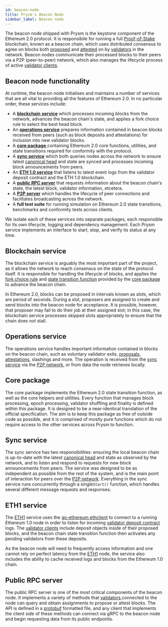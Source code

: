 ```yaml
---
id: beacon-node
title: Prysm's Beacon Node
sidebar_label: Beacon node
---
```


The beacon node shipped with Prysm is the keystone component of the Ethereum 2.0 protocol. It is responsibile for running a full [Proof-of-Stake](../glossaries/terminology.md#proof-of-stake-pos) blockchain, known as a beacon chain, which uses distributed consensus to agree on blocks both [proposed](../glossaries/terminology.md#propose) and [attested](../glossaries/terminology.md#attest) on by [validators](../glossaries/terminology.md#validator) in the network. Beacon nodes communicate their processed blocks to their peers via a P2P \(peer-to-peer\) network, which also manages the lifecycle process of active [validator clients](../how-prysm-worksvalidator-clients.md).

## Beacon node functionality

At runtime, the beacon node initialises and maintains a number of services that are all vital to providing all the features of Ethereum 2.0. In no particular order, these services include:

* A [**blockchain** **service**](#blockchain-service) which processes incoming blocks from the network, advances the beacon chain's state, and applies a fork choice rule to select the best head block.
* An [**operations service**](#operations-service) prepares information contained in beacon blocks received from peers \(such as block deposits and attestations\) for inclusion into new validator blocks.
* A [**core package** ](#core-package)containing Ethereum 2.0 core functions, utilities, and state transitions required for conformity with the protocol.
* A [**sync service**](#sync-service) which both queries nodes across the network to ensure latest [canonical head](../glossaries/terminology.md#canonical-head-block) and state are synced and processes incoming block announcements from peers.
* An [**ETH 1.0 service**](#eth1-service) that listens to latest event logs from the validator deposit contract and the ETH 1.0 blockchain.
* A [**public RPC server**](#public-rpc-server) that requests information about the beacon chain's state, the latest block, validator information, etcetera.
* A [**P2P server**](p2p-networking.md) which handles the lifecycle of peer connections and facilitates broadcasting across the network.
* A **full test suite** for running simulation on Ethereum 2.0 state transitions, benchmarks and conformity tests across clients.

We isolate each of these services into separate packages, each responsible for its own lifecycle, logging and dependency management. Each Prysm service implements an interface to start, stop, and verify its status at any time.

## Blockchain service

The blockchain service is arguably the most important part of the project, as it allows the network to reach consensus on the state of the protocol itself. It is responsible for handling the lifecycle of blocks, and applies the [fork choice rule](../glossaries/terminology.md#fork-choice-rule) and [state transition function](../glossaries/terminology.md#state-transition-function) provided by the [core package](#core-package) to advance the beacon chain.

In Ethereum 2.0, blocks can be proposed in intervals known as _slots_, which are period of seconds. During a slot, proposers are assigned to create and send blocks into the beacon node for acceptance. It is possible, however, that proposer may fail to do their job at their assigned slot; in this case, the blockchain service processes skipped slots appropriately to ensure that the chain does not stall.

## Operations service

The operations service handles important information contained in blocks on the beacon chain, such as voluntary validator exits, [proposals](../glossaries/terminology.md#propose), [attestations](../glossaries/terminology.md#attest), slashings and more. The operation is received from the [sync service](#sync-service) via the [P2P network](p2p-networking.md), or from data the node retrieves locally.

## Core package

The core package implements the Ethereum 2.0 state transition function, as well as the core helpers and utilities. Every function that manages block processing, epoch processing, validator shuffling and finality is defined within this package. It is designed to be a near-identical translation of the official specification. The aim is to keep this package as free of outside code as possible, and it is comprised of mostly pure functions which do not require access to the other services across Prysm to function.

## Sync service

The sync service has two responsibilities: ensuring the local beacon chain is up-to-date with the latest [canonical head](../glossaries/terminology.md#canonical-head-block) and state as observed by the network, and to listen and respond to requests for new block announcements from peers. The service was designed to be as independent as possible from the rest of the system, and is the main point of interaction for peers over the [P2P network](p2p-networking.md). Everything in the sync service runs concurrently through a single`Start()` function, which handles several different message requests and responses.

## ETH1 service

The [ETH1](../glossaries/terminology.md#eth1) service uses the [go-ethereum ethclient](https://github.com/ethereum/go-ethereum/tree/master/ethclient) to connect to a running Ethereum 1.0 node in order to listen for incoming [validator deposit contract](validator-deposit-contract.md) logs. The [validator clients](validator-clients.md) include deposit objects inside of their proposed blocks, and the beacon chain state transition function then activates any pending validators from these deposits.

As the beacon node will need to frequently access information and one cannot rely on perfect latency from the [ETH1](../glossaries/terminology.md#eth1) node, the service also includes the ability to cache received logs and blocks from the Ethereum 1.0 chain.

## Public RPC server

The public RPC server is one of the most critical components of the beacon node. It implements a variety of methods that [validators ](../glossaries/terminology.md#validator)connected to the node can query and obtain assignments to propose or attest blocks. The API is defined in a [protobuf](https://developers.google.com/protocol-buffers/) formatted file, and any client that implements the client side of these methods can connect via gRPC to the beacon node and begin requesting data from its public endpoints.
